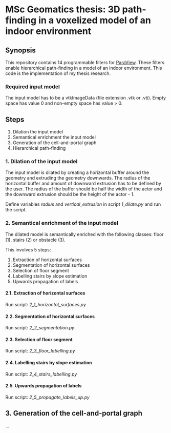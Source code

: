 # MSc Geomatics thesis: 3D path-finding in a voxelized model of an indoor environment 

## Synopsis
This repository contains 14 programmable filters for [ParaView](http://www.paraview.org). These filters enable hierarchical path-finding in a model of an indoor environment. This code is the implementation of my thesis research.

### Required input model

The input model has to be a vtkImageData (file extension .vtk or .vti). Empty space has value 0 and non-empty space has value > 0.

## Steps

1. Dilation the input model
2. Semantical enrichment the input model
3. Generation of the cell-and-portal graph
4. Hierarchical path-finding

### 1. Dilation of the input model
The input model is dilated by creating a horizontal buffer around the geometry and extruding the geometry downwards.
The radius of the horizontal buffer and amount of downward extrusion has to be defined by the user. The radius of the buffer should be half the width of the actor and the downward extrusion should be the height of the actor - 1.

Define variables *radius* and *vertical_extrusion* in script *1_dilate.py* and run the script.

### 2. Semantical enrichment of the input model

The dilated model is semantically enriched with the following classes: floor (1), stairs (2) or obstacle (3).

This involves 5 steps:

1. Extraction of horizontal surfaces
2. Segmentation of horizontal surfaces
3. Selection of floor segment
4. Labelling stairs by slope estimation
5. Upwards propagation of labels

#### 2.1. Extraction of horizontal surfaces
Run script: *2_1_horizontal_surfaces.py*

#### 2.2. Segmentation of horizontal surfaces
Run script: *2_2_segmentation.py*

#### 2.3. Selection of floor segment
Run script: *2_3_floor_labelling.py*

#### 2.4. Labelling stairs by slope estimation
Run script: *2_4_stairs_labelling.py*

#### 2.5. Upwards propagation of labels
Run script: *2_5_propagate_labels_up.py*

## 3. Generation of the cell-and-portal graph
...

